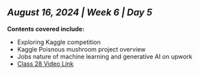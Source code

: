 ## _August 16, 2024 | Week 6 | Day 5_

**Contents covered include:**

- Exploring Kaggle competition
- Kaggle Poisnous mushroom project overview
- Jobs nature of machine learning and generative AI on upwork
- [Class 28 Video Link](https://web.facebook.com/iCodeguru/videos/1657940491631428)
